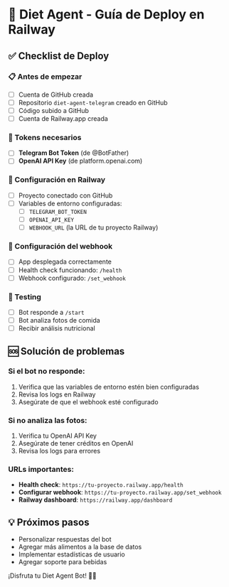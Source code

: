 # 🤖 Diet Agent - Guía de Deploy en Railway

## ✅ Checklist de Deploy

### 📋 Antes de empezar
- [ ] Cuenta de GitHub creada
- [ ] Repositorio `diet-agent-telegram` creado en GitHub
- [ ] Código subido a GitHub
- [ ] Cuenta de Railway.app creada

### 🔑 Tokens necesarios
- [ ] **Telegram Bot Token** (de @BotFather)
- [ ] **OpenAI API Key** (de platform.openai.com)

### 🚂 Configuración en Railway
- [ ] Proyecto conectado con GitHub
- [ ] Variables de entorno configuradas:
  - [ ] `TELEGRAM_BOT_TOKEN`
  - [ ] `OPENAI_API_KEY`  
  - [ ] `WEBHOOK_URL` (la URL de tu proyecto Railway)

### 🔗 Configuración del webhook
- [ ] App desplegada correctamente
- [ ] Health check funcionando: `/health`
- [ ] Webhook configurado: `/set_webhook`

### 📱 Testing
- [ ] Bot responde a `/start`
- [ ] Bot analiza fotos de comida
- [ ] Recibir análisis nutricional

## 🆘 Solución de problemas

### Si el bot no responde:
1. Verifica que las variables de entorno estén bien configuradas
2. Revisa los logs en Railway
3. Asegúrate de que el webhook esté configurado

### Si no analiza las fotos:
1. Verifica tu OpenAI API Key
2. Asegúrate de tener créditos en OpenAI
3. Revisa los logs para errores

### URLs importantes:
- **Health check**: `https://tu-proyecto.railway.app/health`
- **Configurar webhook**: `https://tu-proyecto.railway.app/set_webhook`
- **Railway dashboard**: `https://railway.app/dashboard`

## 💡 Próximos pasos
- Personalizar respuestas del bot
- Agregar más alimentos a la base de datos
- Implementar estadísticas de usuario
- Agregar soporte para bebidas

¡Disfruta tu Diet Agent Bot! 🥗✨